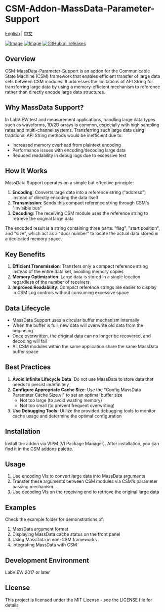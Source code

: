 # CSM-Addon-MassData-Parameter-Support

[English](./README.md) | [中文](./README(zh-cn).md)

[![Image](https://www.vipm.io/package/nevstop_lib_csm_massdata_parameter_support/badge.svg?metric=installs)](https://www.vipm.io/package/nevstop_lib_csm_massdata_parameter_support/)
[![Image](https://www.vipm.io/package/nevstop_lib_csm_massdata_parameter_support/badge.svg?metric=stars)](https://www.vipm.io/package/nevstop_lib_csm_massdata_parameter_support/)
[![GitHub all releases](https://img.shields.io/github/downloads/NEVSTOP-LAB/CSM-MassData-Parameter-Support/total)](https://github.com/NEVSTOP-LAB/CSM-MassData-Parameter-Support/releases)

## Overview

CSM-MassData-Parameter-Support is an addon for the Communicable State Machine (CSM) framework that enables efficient transfer of large data sets between CSM modules. It addresses the limitations of API String for transferring large data by using a memory-efficient mechanism to reference rather than directly encode large data structures.

## Why MassData Support?

In LabVIEW test and measurement applications, handling large data types such as waveforms, 1D/2D arrays is common, especially with high sampling rates and multi-channel systems. Transferring such large data using traditional API String methods would be inefficient due to:

- Increased memory overhead from plaintext encoding
- Performance issues with encoding/decoding large data
- Reduced readability in debug logs due to excessive text

## How It Works

MassData Support operates on a simple but effective principle:

1. **Encoding**: Converts large data into a reference string ("address") instead of directly encoding the data itself
2. **Transmission**: Sends this compact reference string through CSM's "invisible bus"
3. **Decoding**: The receiving CSM module uses the reference string to retrieve the original large data

The encoded result is a string containing three parts: "flag", "start position", and "size", which act as a "door number" to locate the actual data stored in a dedicated memory space.

## Key Benefits

1. **Efficient Transmission**: Transfers only a compact reference string instead of the entire data set, avoiding memory copies
2. **Memory Optimization**: Large data is stored in a single location regardless of the number of receivers
3. **Improved Readability**: Compact reference strings are easier to display in CSM Log controls without consuming excessive space

## Data Lifecycle

- MassData Support uses a circular buffer mechanism internally
- When the buffer is full, new data will overwrite old data from the beginning
- Once overwritten, the original data can no longer be recovered, and decoding will fail
- All CSM modules within the same application share the same MassData buffer space

## Best Practices

1. **Avoid Infinite Lifecycle Data**: Do not use MassData to store data that needs to persist indefinitely
2. **Configure Appropriate Cache Size**: Use the "Config MassData Parameter Cache Size.vi" to set an optimal buffer size
   - Not too large (to avoid wasting memory)
   - Not too small (to prevent frequent overwriting)
3. **Use Debugging Tools**: Utilize the provided debugging tools to monitor cache usage and determine the optimal configuration

## Installation

Install the addon via VIPM (VI Package Manager). After installation, you can find it in the CSM addons palette.

## Usage

1. Use encoding VIs to convert large data into MassData arguments
2. Transfer these arguments between CSM modules via CSM's parameter passing mechanism
3. Use decoding VIs on the receiving end to retrieve the original large data

## Examples

Check the example folder for demonstrations of:
1. MassData argument format
2. Displaying MassData cache status on the front panel
3. Using MassData in non-CSM frameworks
4. Integrating MassData with CSM

## Development Environment

LabVIEW 2017 or later

## License

This project is licensed under the MIT License - see the LICENSE file for details

